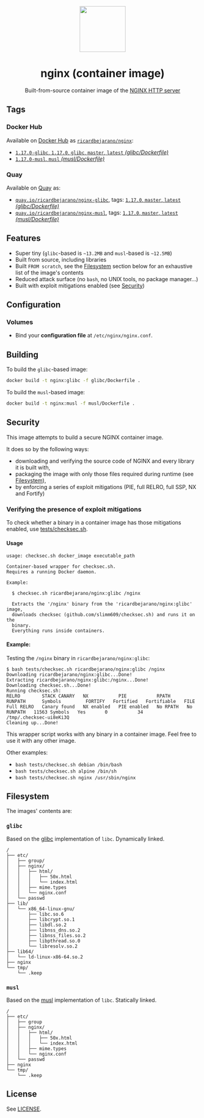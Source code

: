 <p align=center><img src=https://emojipedia-us.s3.dualstack.us-west-1.amazonaws.com/thumbs/320/apple/155/gear_2699.png width=120px></p>
<h1 align=center>nginx (container image)</h1>
<p align=center>Built-from-source container image of the <a href=https://nginx.org/>NGINX HTTP server</a></p>


## Tags

### Docker Hub

Available on [Docker Hub](https://hub.docker.com) as [`ricardbejarano/nginx`](https://hub.docker.com/r/ricardbejarano/nginx):

- [`1.17.0-glibc`, `1.17.0`, `glibc`, `master`, `latest` *(glibc/Dockerfile)*](https://github.com/ricardbejarano/nginx/blob/master/glibc/Dockerfile)
- [`1.17.0-musl`, `musl` *(musl/Dockerfile)*](https://github.com/ricardbejarano/nginx/blob/master/musl/Dockerfile)

### Quay

Available on [Quay](https://quay.io) as:

- [`quay.io/ricardbejarano/nginx-glibc`](https://quay.io/repository/ricardbejarano/nginx-glibc), tags: [`1.17.0`, `master`, `latest` *(glibc/Dockerfile)*](https://github.com/ricardbejarano/nginx/blob/master/glibc/Dockerfile)
- [`quay.io/ricardbejarano/nginx-musl`](https://quay.io/repository/ricardbejarano/nginx-musl), tags: [`1.17.0`, `master`, `latest` *(musl/Dockerfile)*](https://github.com/ricardbejarano/nginx/blob/master/musl/Dockerfile)


## Features

* Super tiny (`glibc`-based is `~13.2MB` and `musl`-based is `~12.5MB`)
* Built from source, including libraries
* Built `FROM scratch`, see the [Filesystem](#Filesystem) section below for an exhaustive list of the image's contents
* Reduced attack surface (no `bash`, no UNIX tools, no package manager...)
* Built with exploit mitigations enabled (see [Security](#Security))


## Configuration

### Volumes

- Bind your **configuration file** at `/etc/nginx/nginx.conf`.


## Building

To build the `glibc`-based image:

```bash
docker build -t nginx:glibc -f glibc/Dockerfile .
```

To build the `musl`-based image:

```bash
docker build -t nginx:musl -f musl/Dockerfile .
```


## Security

This image attempts to build a secure NGINX container image.

It does so by the following ways:

- downloading and verifying the source code of NGINX and every library it is built with,
- packaging the image with only those files required during runtime (see [Filesystem](#Filesystem)),
- by enforcing a series of exploit mitigations (PIE, full RELRO, full SSP, NX and Fortify)

### Verifying the presence of exploit mitigations

To check whether a binary in a container image has those mitigations enabled, use [tests/checksec.sh](https://github.com/ricardbejarano/nginx/blob/master/tests/checksec.sh).

#### Usage

```
usage: checksec.sh docker_image executable_path

Container-based wrapper for checksec.sh.
Requires a running Docker daemon.

Example:

  $ checksec.sh ricardbejarano/nginx:glibc /nginx

  Extracts the '/nginx' binary from the 'ricardbejarano/nginx:glibc' image,
  downloads checksec (github.com/slimm609/checksec.sh) and runs it on the
  binary.
  Everything runs inside containers.
```

#### Example:

Testing the `/nginx` binary in `ricardbejarano/nginx:glibc`:

```
$ bash tests/checksec.sh ricardbejarano/nginx:glibc /nginx
Downloading ricardbejarano/nginx:glibc...Done!
Extracting ricardbejarano/nginx:glibc:/nginx...Done!
Downloading checksec.sh...Done!
Running checksec.sh:
RELRO        STACK CANARY   NX           PIE           RPATH      RUNPATH      Symbols         FORTIFY   Fortified   Fortifiable   FILE
Full RELRO   Canary found   NX enabled   PIE enabled   No RPATH   No RUNPATH   11563 Symbols   Yes       0           34            /tmp/.checksec-ui8eKi3Q
Cleaning up...Done!
```

This wrapper script works with any binary in a container image. Feel free to use it with any other image.

Other examples:

- `bash tests/checksec.sh debian /bin/bash`
- `bash tests/checksec.sh alpine /bin/sh`
- `bash tests/checksec.sh nginx /usr/sbin/nginx`


## Filesystem

The images' contents are:

### `glibc`

Based on the [glibc](https://www.gnu.org/software/libc/) implementation of `libc`. Dynamically linked.

```
/
├── etc/
│   ├── group/
│   ├── nginx/
│   │   ├── html/
│   │   │   ├── 50x.html
│   │   │   └── index.html
│   │   ├── mime.types
│   │   └── nginx.conf
│   └── passwd
├── lib/
│   └── x86_64-linux-gnu/
│       ├── libc.so.6
│       ├── libcrypt.so.1
│       ├── libdl.so.2
│       ├── libnss_dns.so.2
│       ├── libnss_files.so.2
│       ├── libpthread.so.0
│       └── libresolv.so.2
├── lib64/
│   └── ld-linux-x86-64.so.2
├── nginx
└── tmp/
    └── .keep
```

### `musl`

Based on the [musl](https://www.musl-libc.org/) implementation of `libc`. Statically linked.

```
/
├── etc/
│   ├── group
│   ├── nginx/
│   │   ├── html/
│   │   │   ├── 50x.html
│   │   │   └── index.html
│   │   ├── mime.types
│   │   └── nginx.conf
│   └── passwd
├── nginx
└── tmp/
    └── .keep
```


## License

See [LICENSE](https://github.com/ricardbejarano/nginx/blob/master/LICENSE).
